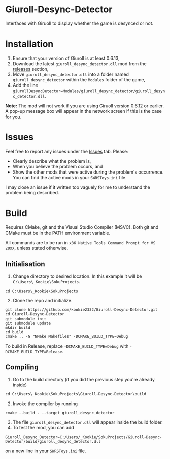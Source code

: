# Giuroll-Desync-Detector
Interfaces with Giruoll to display whether the game is desynced or not.
# Installation
1. Ensure that your version of Giuroll is at least 0.6.13,
2. Download the latest `giuroll_desync_detector.dll` mod from the [releases](https://github.com/kookie2332/Giuroll-Desync-Detector/releases) section,
3. Move `giuroll_desync_detector.dll` into a folder named `giuroll_desync_detector` within the `Modules` folder of the game,
4. Add the line `giurollDesyncDetector=Modules/giuroll_desync_detector/giuroll_desync_detector.dll`.

<strong>Note:</strong>
The mod will not work if you are using Giruoll version 0.6.12 or earlier. A pop-up message box will appear in the network screen if this is the case for you.

# Issues
Feel free to report any issues under the [Issues](https://github.com/kookie2332/Giuroll-Desync-Detector/issues) tab. Please:
- Clearly describe what the problem is,
- When you believe the problem occurs, and
- Show the other mods that were active during the problem's occurrence. You can find the active mods in your `SWRSToys.ini` file.

I may close an issue if it written too vaguely for me to understand the problem being described.

# Build
Requires CMake, git and the Visual Studio Compiler (MSVC).
Both git and CMake must be in the PATH environment variable.

All commands are to be run in `x86 Native Tools Command Prompt for VS 20XX`, unless stated otherwise.

## Initialisation
1. Change directory to desired location. In this example it will be `C:\Users\_Kookie\SokuProjects`.

```cd C:\Users\_Kookie\SokuProjects```

2. Clone the repo and initialize.
```
git clone https://github.com/kookie2332/Giuroll-Desync-Detector.git
cd Giuroll-Desync-Detector
git submodule init
git submodule update
mkdir build
cd build
cmake .. -G "NMake Makefiles" -DCMAKE_BUILD_TYPE=Debug
```
To build in Release, replace `-DCMAKE_BUILD_TYPE=Debug` with `-DCMAKE_BUILD_TYPE=Release`.

## Compiling
1. Go to the build directory (if you did the previous step you're already inside)

```cd C:\Users\_Kookie\SokuProjects\Giuroll-Desync-Detector\build```

2. Invoke the compiler by running 

```cmake --build . --target giuroll_desync_detector```

3. The file `giuroll_desync_detector.dll` will appear inside the build folder.
4. To test the mod, you can add 

```Giuroll_Desync_Detector=C:/Users/_Kookie/SokuProjects/Giuroll-Desync-Detector/build/giuroll_desync_detector.dll``` 

on a new line in your `SWRSToys.ini` file.
